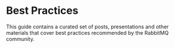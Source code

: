 <!--
Copyright (c) 2005-2023 Broadcom. All Rights Reserved. The term “Broadcom” refers to Broadcom Inc. and/or its subsidiaries.

All rights reserved. This program and the accompanying materials
are made available under the terms of the under the Apache License,
Version 2.0 (the "License”); you may not use this file except in compliance
with the License. You may obtain a copy of the License at

https://www.apache.org/licenses/LICENSE-2.0

Unless required by applicable law or agreed to in writing, software
distributed under the License is distributed on an "AS IS" BASIS,
WITHOUT WARRANTIES OR CONDITIONS OF ANY KIND, either express or implied.
See the License for the specific language governing permissions and
limitations under the License.
-->

# Best Practices

This guide contains a curated set of posts, presentations and other materials
that cover best practices recommended by the RabbitMQ community.

<style>
.hubs-embedded #collection-items .tile {
  margin: 0 20px 20px 0 !important;
}
</style>

<!-- Uberflip Embedded Hub Widget -->

<div id="UfEmbeddedHub1544215098035"></div>

<script>
window._ufHubConfig = window._ufHubConfig || [];
window._ufHubConfig.push({
  'containers':{'app':'#UfEmbeddedHub1544215098035'},
  'collection': '3229595',
  'openLink':function(url){
    window.top.location.href=url;
  },
  'lazyloader':{
    'itemDisplayLimit':20,
    'maxTilesPerRow':0,
    'maxItemsTotal': 0
  },
  'tileSize': 'small',
  'enablePageTracking':false,
  'baseUrl': 'https://content.pivotal.io/',
  'filesUrl': 'https://content.pivotal.io/',
  'generatedAtUTC': '2018-12-07 20:37:59',
});
</script>

<script>(function(d,t,u) {
  function load(){
    var s=d.createElement(t);s.src=u;d.body.appendChild(s);
  }
  if (window.addEventListener) {
    window.addEventListener('load',load,false);
  }
  else if (window.attachEvent) {
    window.attachEvent('onload',load);
  }
  else{
    window.onload=load;
  }
}(document,'script','https://content.pivotal.io/hubsFront/embed_collection'));
</script>
<!-- /End Uberflip Embedded Hub Widget -->
